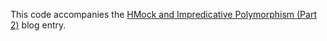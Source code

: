 This code accompanies the
[HMock and Impredicative Polymorphism (Part 2)](https://www.extrema.is/blog/2022/01/26/hmock-and-impredicative-polymorphism-part-2)
blog entry.
